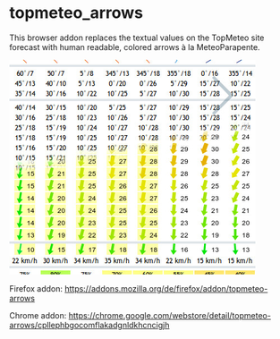 # topmeteo_arrows

This browser addon replaces the textual values on the TopMeteo site forecast with human readable, colored arrows à la MeteoParapente.

![Screenshot](https://raw.githubusercontent.com/vindolin/topmeteo_arrows/master/screenshot.png)


Firefox addon:
https://addons.mozilla.org/de/firefox/addon/topmeteo-arrows

Chrome addon:
https://chrome.google.com/webstore/detail/topmeteo-arrows/cpllephbgocomflakadgnldkhcncigjh
